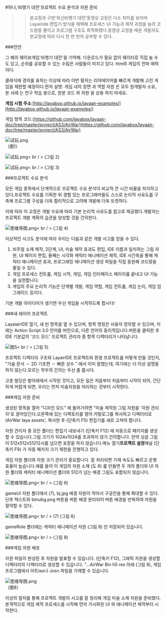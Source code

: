 #하나,'비행기 대전'프로젝트 수요 분석과 자원 준비

>> 본교정과 구판'위신비행기 대전'동영상 교정은 다소 차이를 보이며 Layairide 편집기 방식을 채택해 프로세스 UI 기능과 제작 과정을 늘려 코드량을 줄이고 프로그램 구조도 최적화됐다.동영상 교정을 배운 개발자도 본교정에 따라 다시 한 번 빗어 공부할 수 있다.

###전언

그 해의 웨이보게임'비행기 대전'을 기억해. 다운로드가 필요 없이 웨이터로 직접 놀 수도 있고, 순위를 공유할 수 있는 수많은 사람들이 미치고 있다. html5 게임의 전파 매력이다.

클래식에 경의를 표하는 이상에 따라 이번 필자는 리야에이어를 빠르게 개발해 고전 게임을 재현할 예정이다.먼저 설명: 게임 내의 장면 과 역할 자원 은 모두 원개발자 소유, 본 사례 는 연구 학습 용으로, 원본 코드 와 자원 을 상용 하지 마세요.



**게임 시험 주소**:[http://layabox.github.io/layaair-examples/](http://layabox.github.io/layaair-examples/)

게임 항목 코드:[https://github.com/layabox/layaair-doc/tree/master/project/AS3/AirWar](https://github.com/layabox/layaair-doc/tree/master/project/AS3/AirWar)

![试玩.png](img/1.png)<br />（图1） 



![试玩.png](img/2.png)< br / > (그림 2)

![试玩.png](img/3.png)< br / > (그림 3)



###프로젝트 수요 분석

모든 게임 종목에서 단계적으로 프로젝트 수요 분석이 비교적 큰 시간 비율을 차지하고 있다.프로젝트 수요를 기획한 뒤 경험 있는 프로그래머들도 스스로 논리적 사유도를 구축해 프로그램 구성을 더욱 합리적으로 고려해 개발에 더욱 또렷하다.

이에 따라 이 교정은 개발 수요에 따라 기본 논리적 사유도를 참고로 제공했다.개발자는 프로젝트 개발 계획의 습관을 양성할 것을 건의한다.

![思维导图.png](img/4.png)< br / > (그림 4)

이상적인 사고도 분석에 따라 우리는 다음과 같은 개발 사고를 얻을 수 있다.

1. 비주얼 소재 제작, 2단계, UI, 미술 제작 효과도 편집, IDE 이름과 일치하는 그림 자원, UI 페이지 편집, 둘째는 시각화 캐릭터 애니메이션 제작, IDE 시간축을 통해 캐릭터 애니메이션 효과, 프로그래밍 애니메이션 생성 파일을 직접 동원해 코드량을 줄일 수 있다.
2. 게임 프로세스 컨트롤, 게임 시작, 게임, 게임 인터페이스 페이지를 끝내고 UI 기능을 실현합니다.
3. 게임의 주요 논리적 기능은 단계별 개발, 게임 역할, 게임 컨트롤, 게임 논리, 게임 업그레이드 등이다.

기본 개발 아이디어가 생기면 우선 게임을 시작하도록 합시다!



###새 레이어 프로젝트

LayaiairIDE 열기, 새 빈 항목을 열 수 있으며, 항목 명칭은 사용자 정의할 수 있으며, 이 례는 Action Script 3.0 언어를 버전으로, 다른 언어의 동리적입니다.버튼을 클릭한 후 IDE 기본값의 '코드 모드' 프로젝트 관리자 중 항목 디렉터리가 나타납니다.

![图5](img/5.png)< br / > (그림 5)

프로젝트 디렉터리 구조와 LayairIDE 프로젝트와 환경 프로젝트를 어떻게 만들 것인지, "기술 문서 － 2D 기초편 － 빠른 상수 ” 에서 이미 말했는데, 여기에는 더 이상 설명을 하지 않는다.모르는 학우의 건의는 우선 좀 봅시다.

고층 빌딩은 발아래에서 시작된 것이고, 모든 일은 처음부터 처음부터 시작이 되어, 간단하게 어렵게 되면, 우리는 먼저 미술자원을 처리하는 것부터 시작한다.



 







###게임 자원 준비

생성된 항목을 열어 "디자인 모드" 에 들어가려면 "미술 제작된 그림 자원을 '자원 관리자'로 끌어당긴다.오른쪽에 있는 디렉토리를 열어 카탈로그를 복사하고 디렉터리로 (AirWar laya  assets', 복사한 후 (단축키 F5) 편집기를 새로 고쳐야 합니다.

자원 관리자 중 모든 폴더는 편집기 내보내기 (단축키 F12) 에 자동으로 패키지를 생성할 수 있습니다.그림 크기가 1024x1024를 초과하지 않기 건의합니다. 만약 싱글 그림이 512x512x51212시를 넘으면 포장을 하지 않습니다.메뉴 열기**프로젝트 설정**패널 (단축키 F9) 가 자동 패키지 크기 제한을 진행하고 있다.

게임 자원 폴더와 자원 크기 관리가 중요합니다. 잘 처리되면 가재 속도도 빠르고 운행 효율이 높습니다.예를 들어 이 게임의 자원 소재 (도 6) 를 만들면 두 개의 폴더와 UI 자원 폴더와 캐릭터 애니메이션 폴더와 512가 넘는 배경 그림도 포함되지 않습니다.



 ![思维导图.png](img/5.png)< br / > (그림 6)


gameUI 자원 폴더에서 (7), bj.jpg 배경 자원이 작아서 구궁칸을 통해 확대할 수 있다. 단추 텍스트와 btnubg.png 버튼을 버튼 배경 분리되어 버튼 배경을 반복하여 자원을 절약할 수 있다.



 ![思维导图.png](img/6.png)< br / > (7)
(그림 6)

gameRole 폴더에는 캐릭터 애니메이션 자원 (그림 8) 만 저장되어 있습니다.

![思维导图.png](img/7.png)< br / > (그림 8)



###게임 자원 배포

자원 파일이 완성된 후 자원을 발표할 수 있습니다. (단축키 F12), 그래픽 자원을 생성할 디렉터리의 디렉터리로 생성할 수 있습니다. "...AirWar  Bin  h5  res  아래 (그림 8), 게임 프로그램에서 아트las나 Josn 파일을 가재할 수 있습니다.

![思维导图.png](img/8.png)<br />（图8） 




이상의 절차를 통해 프로젝트 개발의 사고를 잘 정리해 게임 미술 소재 자원을 준비했다.본격적으로 게임 제작 프로세스를 시작해 먼저 가시화된 UI 와 애니메이션 제작부터 시작한다.